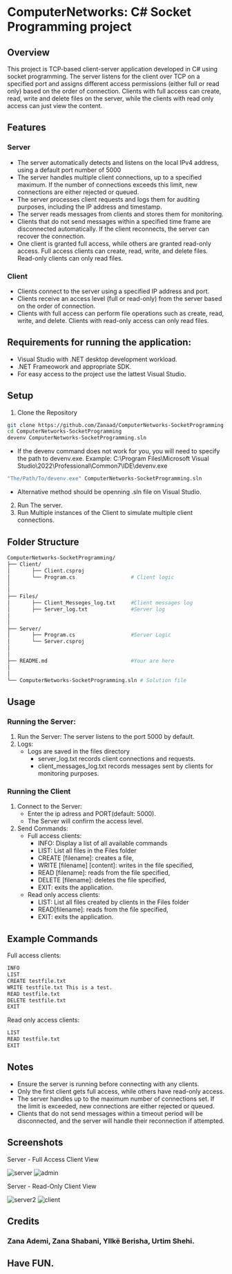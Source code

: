 # ComputerNetworks: C# Socket Programming project

## Overview

This project is TCP-based client-server application developed in C# using socket programming.
The server listens for the client over TCP on a specified port and assigns different access permissions (either full or read only)
based on the order of connection. Clients with full access can create, read, write and delete files on the server, while the clients with read only access can just view the content.

## Features

### Server

- The server automatically detects and listens on the local IPv4 address, using a default port number of 5000
- The server handles multiple client connections, up to a specified maximum. If the number of connections exceeds this limit, new connections are either rejected or queued.
- The server processes client requests and logs them for auditing purposes, including the IP address and timestamp.
- The server reads messages from clients and stores them for monitoring.
- Clients that do not send messages within a specified time frame are disconnected automatically. If the client reconnects, the server can recover the connection.
- One client is granted full access, while others are granted read-only access. Full access clients can create, read, write, and delete files. Read-only clients can only read files.

### Client

- Clients connect to the server using a specified IP address and port.
- Clients receive an access level (full or read-only) from the server based on the order of connection.
- Clients with full access can perform file operations such as create, read, write, and delete. Clients with read-only access can only read files.

## Requirements for running the application:

- Visual Studio with .NET desktop development workload.
- .NET Frameowork and appropriate SDK.
- For easy access to the project use the lattest Visual Studio.

## Setup

1. Clone the Repository

```bash
git clone https://github.com/Zanaad/ComputerNetworks-SocketProgramming.git
cd ComputerNetworks-SocketProgramming
devenv ComputerNetworks-SocketProgramming.sln
```

- If the devenv command does not work for you, you will need to specify the path to devenv.exe. Example: C:\Program Files\Microsoft Visual Studio\2022\Professional\Common7\IDE\devenv.exe

```bash
"The/Path/To/devenv.exe" ComputerNetworks-SocketProgramming.sln
```

- Alternative method should be openning .sln file on Visual Studio.

2. Run The server.
3. Run Multiple instances of the Client to simulate multiple client connections.

## Folder Structure

```bash
ComputerNetworks-SocketProgramming/
├── Client/
│       ├── Client.csproj
│       └── Program.cs                  # Client logic
│
│
├── Files/
│       ├── Client_Messeges_log.txt     #Client messages log
│       ├── Server_log.txt              #Server log
│
│
├── Server/
│       ├── Program.cs                  #Server Logic
│       └── Server.csproj
│
│
├── README.md                           #Your are here
│
│
└── ComputerNetworks-SocketProgramming.sln # Solution file
```

## Usage

### Running the Server:

1. Run the Server: The server listens to the port 5000 by default.
2. Logs:
   - Logs are saved in the files directory
     - server_log.txt records client connections and requests.
     - client_messages_log.txt records messages sent by clients for monitoring purposes.

### Running the Client

1. Connect to the Server:
   - Enter the ip adress and PORT(default: 5000).
   - The Server will confirm the access level.
2. Send Commands:
   - Full access clients:
     - INFO: Display a list of all available commands
     - LIST: List all files in the Files folder
     - CREATE [filename]: creates a file,
     - WRITE [filename] [content]: writes in the file specified,
     - READ [filename]: reads from the file specified,
     - DELETE [filename]: deletes the file specified,
     - EXIT: exits the application.
   - Read only access clients:
     - LIST: List all files created by clients in the Files folder
     - READ[filename]: reads from the file specified,
     - EXIT: exits the application.

## Example Commands

Full access clients:

```bash
INFO
LIST
CREATE testfile.txt
WRITE testfile.txt This is a test.
READ testfile.txt
DELETE testfile.txt
EXIT
```

Read only access clients:

```bash
LIST
READ testfile.txt
EXIT
```

## Notes

- Ensure the server is running before connecting with any clients.
- Only the first client gets full access, while others have read-only access.
- The server handles up to the maximum number of connections set. If the limit is exceeded, new connections are either rejected or queued.
- Clients that do not send messages within a timeout period will be disconnected, and the server will handle their reconnection if attempted.

## Screenshots

Server - Full Access Client View

![server](https://github.com/user-attachments/assets/ddae9ee6-0ebe-49ad-9836-d193c81bec35)
![admin](https://github.com/user-attachments/assets/9475009e-5218-463e-8407-e8238b0c3046)

Server - Read-Only Client View

![server2](https://github.com/user-attachments/assets/c84a0b19-0f5a-46cc-9c66-85db958959ce)
![client](https://github.com/user-attachments/assets/2636b3b5-ff0e-453d-b24c-9ffe9cc9e7e6)

## Credits

### Zana Ademi, Zana Shabani, Yllkë Berisha, Urtim Shehi.

## Have FUN.
